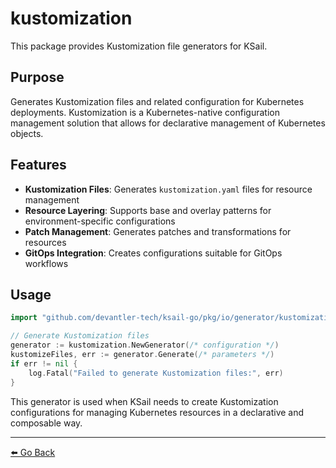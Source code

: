 # kustomization

This package provides Kustomization file generators for KSail.

## Purpose

Generates Kustomization files and related configuration for Kubernetes deployments. Kustomization is a Kubernetes-native configuration management solution that allows for declarative management of Kubernetes objects.

## Features

- **Kustomization Files**: Generates `kustomization.yaml` files for resource management
- **Resource Layering**: Supports base and overlay patterns for environment-specific configurations
- **Patch Management**: Generates patches and transformations for resources
- **GitOps Integration**: Creates configurations suitable for GitOps workflows

## Usage

```go
import "github.com/devantler-tech/ksail-go/pkg/io/generator/kustomization"

// Generate Kustomization files
generator := kustomization.NewGenerator(/* configuration */)
kustomizeFiles, err := generator.Generate(/* parameters */)
if err != nil {
    log.Fatal("Failed to generate Kustomization files:", err)
}
```

This generator is used when KSail needs to create Kustomization configurations for managing Kubernetes resources in a declarative and composable way.

---

[⬅️ Go Back](../../../../README.md)